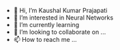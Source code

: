 - 👋 Hi, I’m Kaushal Kumar Prajapati
- 👀 I’m interested in Neural Networks
- 🌱 I’m currently learning 
- 💞️ I’m looking to collaborate on ...
- 📫 How to reach me ...

<!---
kforcode-intellect/kforcode-intellect is a ✨ special ✨ repository because its `README.md` (this file) appears on your GitHub profile.
You can click the Preview link to take a look at your changes.
--->
